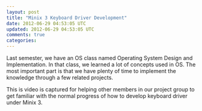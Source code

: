 ```yaml
---
layout: post
title: "Minix 3 Keyboard Driver Development"
date: 2012-06-29 04:53:05 UTC
updated: 2012-06-29 04:53:05 UTC
comments: true
categories: 
---
```


Last semester, we have an OS class named Operating System Design and Implementation. In that class, we learned a lot of concepts used in OS. The most important part is that we have plenty of time to implement the knowledge through a few related projects.

This is video is captured for helping other members in our project group to get familiar with the normal progress of how to develop keyboard driver under Minix 3.

</div><div class="separator" style="clear: both; text-align: left;"><br /></div><div class="separator" style="clear: both; text-align: center;"><object width="320" height="266" class="BLOGGER-youtube-video" classid="clsid:D27CDB6E-AE6D-11cf-96B8-444553540000" codebase="http://download.macromedia.com/pub/shockwave/cabs/flash/swflash.cab#version=6,0,40,0" data-thumbnail-src="http://i.ytimg.com/vi/11M_3g1qr04/0.jpg"><param name="movie" value="http://www.youtube.com/v/11M_3g1qr04?version=3&f=user_uploads&c=google-webdrive-0&app=youtube_gdata" /><param name="bgcolor" value="#FFFFFF" /><param name="allowFullScreen" value="true" /><embed width="320" height="266"  src="http://www.youtube.com/v/11M_3g1qr04?version=3&f=user_uploads&c=google-webdrive-0&app=youtube_gdata" type="application/x-shockwave-flash" allowfullscreen="true"></embed></object></div><br />
